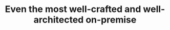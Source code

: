 ---
layout: answer
title: "Even the most well-crafted and well-architected on-premise"
blurb: "Due to Amazon's giant investment in technology across the globe, along with their highly specialized technical workforce, they have a giant economy of sc"
quid: 300
---